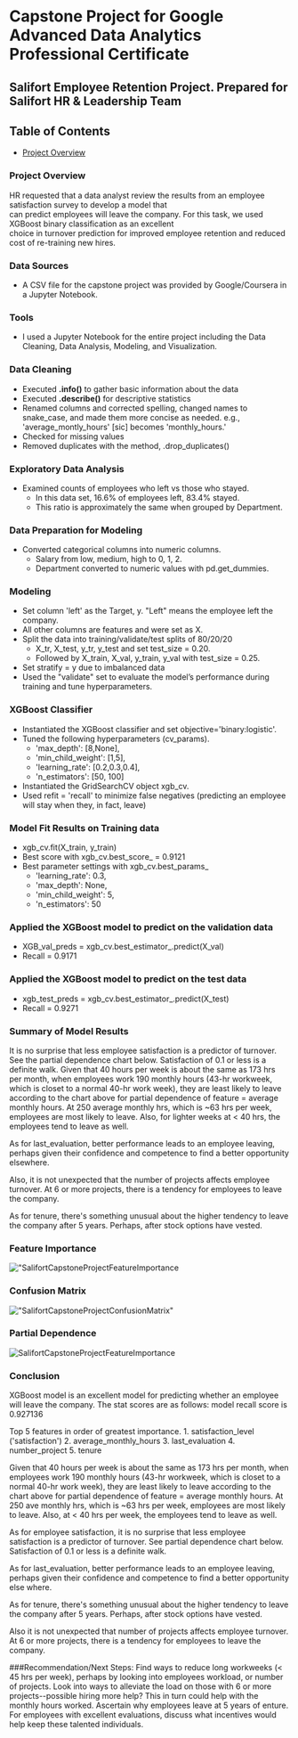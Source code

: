 # Capstone Project for Google Advanced Data Analytics Professional Certificate
## Salifort Employee Retention Project. Prepared for Salifort HR & Leadership Team

## Table of Contents
- [Project Overview](#project-overview)

### Project Overview
HR requested that a data analyst review the results from an employee satisfaction survey to develop a model that  
can predict employees will leave the company. For this task, we used XGBoost binary classification as an excellent   
choice in turnover prediction for improved employee retention and reduced cost of re-training new hires.
### Data Sources
- A CSV file for the capstone project was provided by Google/Coursera in a Jupyter Notebook.
  
### Tools
- I used a Jupyter Notebook for the entire project including the Data Cleaning, Data Analysis, Modeling, and Visualization.

### Data Cleaning
- Executed **.info()** to gather basic information about the data
- Executed **.describe()** for descriptive statistics
- Renamed columns and corrected spelling, changed names to snake_case, and made them more concise as needed.
  e.g., 'average_montly_hours' [sic] becomes 'monthly_hours.'
- Checked for missing values
- Removed duplicates with the method, .drop_duplicates()

### Exploratory Data Analysis
- Examined counts of employees who left vs those who stayed.
  - In this data set, 16.6% of employees left, 83.4% stayed.
  - This ratio is approximately the same when grouped by Department.
  
### Data Preparation for Modeling
- Converted categorical columns into numeric columns.
  - Salary from low, medium, high to 0, 1, 2.
  - Department converted to numeric values with pd.get_dummies.

### Modeling
- Set column 'left' as the Target, y.  "Left" means the employee left the company.
- All other columns are features and were set as X.
- Split the data into training/validate/test splits of 80/20/20
  - X_tr, X_test, y_tr, y_test and set test_size = 0.20.
  - Followed by X_train, X_val, y_train, y_val with test_size = 0.25.
- Set stratify = y due to imbalanced data
- Used the "validate" set to evaluate the model’s performance during training and tune hyperparameters.
  
### XGBoost Classifier
- Instantiated the XGBoost classifier and set objective='binary:logistic'. 
- Tuned the following hyperparameters (cv_params). 
  - 'max_depth': [8,None], 
  - 'min_child_weight': [1,5],
  - 'learning_rate': [0.2,0.3,0.4],
  - 'n_estimators': [50, 100]
- Instantiated the GridSearchCV object xgb_cv. 
- Used refit = 'recall' to minimize false negatives (predicting an employee will stay when they, in fact, leave)

### Model Fit Results on Training data
- xgb_cv.fit(X_train, y_train)
- Best score with xgb_cv.best_score_ = 0.9121
- Best parameter settings with xgb_cv.best_params_
  - 'learning_rate': 0.3,
  - 'max_depth': None,
  - 'min_child_weight': 5,
  - 'n_estimators': 50
 
### Applied the XGBoost model to predict on the validation data
  - XGB_val_preds = xgb_cv.best_estimator_.predict(X_val)
  - Recall = 0.9171

### Applied the XGBoost model to predict on the test data
  - xgb_test_preds = xgb_cv.best_estimator_.predict(X_test)
  - Recall = 0.9271
 
### Summary of Model Results
It is no surprise that less employee satisfaction is a predictor of turnover. See the partial dependence chart below. Satisfaction of 0.1 or less is a definite walk.
Given that 40 hours per week is about the same as 173 hrs per month, when employees work 190 monthly hours (43-hr workweek, which is closet to a normal 40-hr work week), they are least likely to leave according to the chart above for partial dependence of feature = average monthly hours. At 250 average monthly hrs, which is ~63 hrs per week, employees are most likely to leave. Also, for lighter weeks at < 40 hrs, the employees tend to leave as well.

As for last_evaluation, better performance leads to an employee leaving, perhaps given their confidence and competence to find a better opportunity elsewhere.

Also, it is not unexpected that the number of projects affects employee turnover. At 6 or more projects, there is a tendency for employees to leave the company.

As for tenure, there's something unusual about the higher tendency to leave the company after 5 years. Perhaps, after stock options have vested.

### Feature Importance
!["SalifortCapstoneProjectFeatureImportance](https://github.com/israelh88/Capstone-Google_Advanced_Data_Analytics/blob/main/images/Screenshot%202024-02-28%20154746.png?raw=true)

### Confusion Matrix
!["SalifortCapstoneProjectConfusionMatrix"](https://github.com/israelh88/Capstone-Google_Advanced_Data_Analytics/blob/main/images/Screenshot%202024-02-28%20020321.png?raw=true)

### Partial Dependence
![SalifortCapstoneProjectFeatureImportance](https://github.com/israelh88/Capstone-Google_Advanced_Data_Analytics/blob/main/images/Screenshot%202024-02-28%20155004.png?raw=true)


### Conclusion
XGBoost model is an excellent model for predicting whether an employee will leave the company. The stat scores are as follows: model recall score is 0.927136

Top 5 features in order of greatest importance. 1. satisfaction_level ('satisfaction') 2. average_monthly_hours 3. last_evaluation 4. number_project 5. tenure

Given that 40 hours per week is about the same as 173 hrs per month, when employees work 190 monthly hours (43-hr workweek, which is closet to a normal 40-hr work week), they are least likely to leave according to the chart above for partial dependence of feature = average monthly hours. At 250 ave monthly hrs, which is ~63 hrs per week, employees are most likely to leave. Also, at < 40 hrs per week, the employees tend to leave as well.

As for employee satisfaction, it is no surprise that less employee satisfaction is a predictor of turnover. See partial dependence chart below. Satisfaction of 0.1 or less is a definite walk.

As for last_evaluation, better performance leads to an employee leaving, perhaps given their confidence and competence to find a better opportunity else where.

As for tenure, there's something unusual about the higher tendency to leave the company after 5 years. Perhaps, after stock options have vested.

Also it is not unexpected that number of projects affects employee turnover. At 6 or more projects, there is a tendency for employees to leave the company.

###Recommendation/Next Steps:
Find ways to reduce long workweeks (< 45 hrs per week), perhaps by looking into employees workload, or number of projects.
Look into ways to alleviate the load on those with 6 or more projects--possible hiring more help? This in turn could help with the monthly hours worked.
Ascertain why employees leave at 5 years of enture.
For employees with excellent evaluations, discuss what incentives would help keep these talented individuals.
